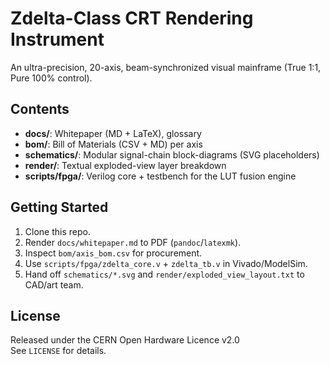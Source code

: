 # Zdelta-Class CRT Rendering Instrument

An ultra-precision, 20-axis, beam-synchronized visual mainframe (True 1:1, Pure 100% control).

## Contents

- **docs/**: Whitepaper (MD + LaTeX), glossary  
- **bom/**: Bill of Materials (CSV + MD) per axis  
- **schematics/**: Modular signal-chain block-diagrams (SVG placeholders)  
- **render/**: Textual exploded-view layer breakdown  
- **scripts/fpga/**: Verilog core + testbench for the LUT fusion engine  

## Getting Started

1. Clone this repo.  
2. Render `docs/whitepaper.md` to PDF (`pandoc`/`latexmk`).  
3. Inspect `bom/axis_bom.csv` for procurement.  
4. Use `scripts/fpga/zdelta_core.v` + `zdelta_tb.v` in Vivado/ModelSim.  
5. Hand off `schematics/*.svg` and `render/exploded_view_layout.txt` to CAD/art team.  

## License

Released under the CERN Open Hardware Licence v2.0  
See `LICENSE` for details.
